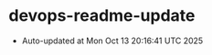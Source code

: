 # devops-readme-update
<!--START_SECTION:activity-->
- Auto-updated at Mon Oct 13 20:16:41 UTC 2025
<!--END_SECTION:activity-->
